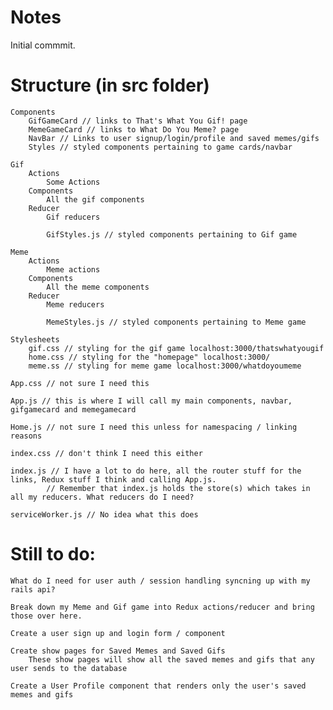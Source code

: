 # Notes

Initial commmit.

# Structure (in src folder)
    Components
        GifGameCard // links to That's What You Gif! page
        MemeGameCard // links to What Do You Meme? page
        NavBar // Links to user signup/login/profile and saved memes/gifs
        Styles // styled components pertaining to game cards/navbar

    Gif
        Actions
            Some Actions
        Components
            All the gif components
        Reducer
            Gif reducers

            GifStyles.js // styled components pertaining to Gif game

    Meme
        Actions
            Meme actions
        Components
            All the meme components
        Reducer
            Meme reducers

            MemeStyles.js // styled components pertaining to Meme game

    Stylesheets
        gif.css // styling for the gif game localhost:3000/thatswhatyougif
        home.css // styling for the "homepage" localhost:3000/
        meme.ss // styling for meme game localhost:3000/whatdoyoumeme

    App.css // not sure I need this

    App.js // this is where I will call my main components, navbar, gifgamecard and memegamecard

    Home.js // not sure I need this unless for namespacing / linking reasons

    index.css // don't think I need this either

    index.js // I have a lot to do here, all the router stuff for the links, Redux stuff I think and calling App.js. 
            // Remember that index.js holds the store(s) which takes in all my reducers. What reducers do I need?

    serviceWorker.js // No idea what this does

# Still to do:

    What do I need for user auth / session handling syncning up with my rails api?

    Break down my Meme and Gif game into Redux actions/reducer and bring those over here.

    Create a user sign up and login form / component

    Create show pages for Saved Memes and Saved Gifs
        These show pages will show all the saved memes and gifs that any user sends to the database

    Create a User Profile component that renders only the user's saved memes and gifs
